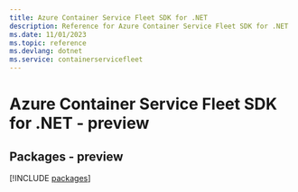 ```yaml
---
title: Azure Container Service Fleet SDK for .NET
description: Reference for Azure Container Service Fleet SDK for .NET
ms.date: 11/01/2023
ms.topic: reference
ms.devlang: dotnet
ms.service: containerservicefleet
---
```

# Azure Container Service Fleet SDK for .NET - preview
## Packages - preview
[!INCLUDE [packages](container-service-fleet-index.md)]